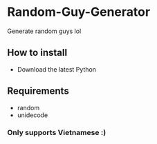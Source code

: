 # Random-Guy-Generator
Generate random guys lol


## How to install
- Download the latest Python

## Requirements
- random
- unidecode

### Only supports Vietnamese :)
